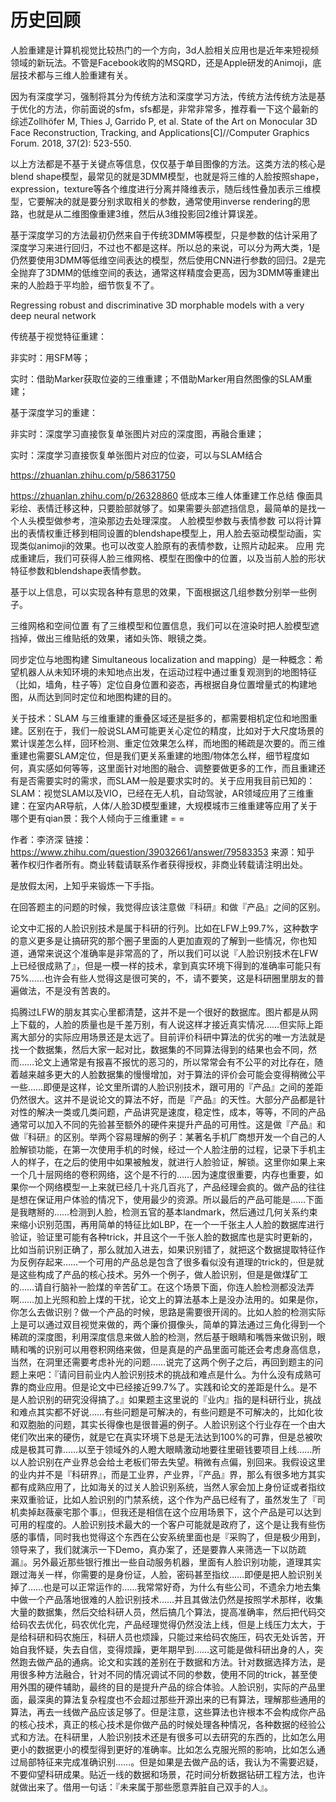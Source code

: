 # 历史回顾

人脸重建是计算机视觉比较热门的一个方向，3d人脸相关应用也是近年来短视频领域的新玩法。不管是Facebook收购的MSQRD，还是Apple研发的Animoji，底层技术都与三维人脸重建有关。


因为有深度学习，强制将其分为传统方法和深度学习方法，传统方法传统方法是基于优化的方法，你前面说的sfm，sfs都是，非常非常多，推荐看一下这个最新的综述Zollhöfer M, Thies J, Garrido P, et al. State of the Art on Monocular 3D Face Reconstruction, Tracking, and Applications[C]//Computer Graphics Forum. 2018, 37(2): 523-550.

以上方法都是不基于关键点等信息，仅仅基于单目图像的方法。这类方法的核心是blend shape模型，最常见的就是3DMM模型，也就是将三维的人脸按照shape，expression，texture等各个维度进行分离并降维表示，随后线性叠加表示三维模型，它要解决的就是要分别求取相关的参数，通常使用inverse rendering的思路，也就是从二维图像重建3维，然后从3维投影回2维计算误差。



基于深度学习的方法最初仍然来自于传统3DMM等模型，只是参数的估计采用了深度学习来进行回归，不过也不都是这样。所以总的来说，可以分为两大类，1是仍然要使用3DMM等低维空间表达的模型，然后使用CNN进行参数的回归。2是完全抛弃了3DMM的低维空间的表达，通常这样精度会更高，因为3DMM等重建出来的人脸趋于平均脸，细节恢复不了。


Regressing robust and discriminative 3D morphable models with a very deep neural network

传统基于视觉特征重建：

非实时：用SFM等；

实时：借助Marker获取位姿的三维重建；不借助Marker用自然图像的SLAM重建；

基于深度学习的重建：

非实时：深度学习直接恢复单张图片对应的深度图，再融合重建；

实时：深度学习直接恢复单张图片对应的位姿，可以与SLAM结合

https://zhuanlan.zhihu.com/p/58631750

https://zhuanlan.zhihu.com/p/26328860
低成本三维人体重建工作总结
像面具彩绘、表情迁移这种，只要脸部就够了。如果需要头部遮挡信息，最简单的是找一个人头模型做参考，渲染那边去处理深度。
人脸模型参数与表情参数
可以将计算出的表情权重迁移到相同设置的blendshape模型上，用人脸去驱动模型动画，实现类似animoji的效果。也可以改变人脸原有的表情参数，让照片动起来。
应用
完成重建后，我们可获得人脸三维网格、模型在图像中的位置，以及当前人脸的形状特征参数和blendshape表情参数。

基于以上信息，可以实现各种有意思的效果，下面根据这几组参数分别举一些例子。

三维网格和空间位置
有了三维模型和位置信息，我们可以在渲染时把人脸模型遮挡掉，做出三维贴纸的效果，诸如头饰、眼镜之类。


同步定位与地图构建 Simultaneous localization and mapping）是一种概念：希望机器人从未知环境的未知地点出发，在运动过程中通过重复观测到的地图特征（比如，墙角，柱子等）定位自身位置和姿态，再根据自身位置增量式的构建地图，从而达到同时定位和地图构建的目的。

关于技术：SLAM 与三维重建的重叠区域还是挺多的，都需要相机定位和地图重建。区别在于，我们一般说SLAM可能更关心定位的精度，比如对于大尺度场景的累计误差怎么样，回环检测、重定位效果怎么样，而地图的稀疏是次要的。而三维重建也需要SLAM定位，但是我们更关系重建的地图/物体怎么样，细节程度如何，真实感如何等等，这里面针对地图的融合、调整要做更多的工作，而且重建还有是否需要实时的需求，而SLAM一般是要求实时的。关于应用我目前已知的：SLAM：视觉SLAM以及VIO，已经在无人机，自动驾驶，AR领域应用了三维重建：在室内AR导航，人体/人脸3D模型重建，大规模城市三维重建等应用了关于哪个更有qian景：我个人倾向于三维重建 = =


作者：李济深
链接：https://www.zhihu.com/question/39032661/answer/79583353
来源：知乎
著作权归作者所有。商业转载请联系作者获得授权，非商业转载请注明出处。

是放假太闲，上知乎来锻炼一下手指。

在回答题主的问题的时候，我觉得应该注意做『科研』和做『产品』之间的区别。

论文中汇报的人脸识别技术是属于科研的行列。比如在LFW上99.7%，这种数字的意义更多是让搞研究的那个圈子里面的人更加直观的了解到一些情况，你也知道，通常来说这个准确率是非常高的了，所以我们可以说『人脸识别技术在LFW上已经很成熟了』，但是一模一样的技术，拿到真实环境下得到的准确率可能只有75%……也许会有些人觉得这是很可笑的，不，请不要笑，这是科研圈里朋友的普遍做法，不是没有苦衷的。

捣腾过LFW的朋友其实心里都清楚，这并不是一个很好的数据库。图片都是从网上下载的，人脸的质量也是千差万别，有人说这样才接近真实情况……但实际上距离大部分的实际应用场景还是太远了。目前评价科研中算法的优劣的唯一方法就是找一个数据集，然后大家一起对比，数据集的不同算法得到的结果也会不同，然而……论文上通常是有报喜不报忧的恶习的，所以常常会有不公平的对比存在，随着越来越多更大的人脸数据集的慢慢增加，对于算法的评价会可能会变得稍微公平一些……即便是这样，论文里所谓的人脸识别技术，跟可用的『产品』之间的差距仍然很大。这并不是说论文的算法不好，而是『产品』的天性。大部分产品都是针对性的解决一类或几类问题，产品讲究是速度，稳定性，成本，等等，不同的产品通常可以加入不同的先验甚至额外的硬件来提升产品的可用性。这是做『产品』和做『科研』的区别。举两个容易理解的例子：某著名手机厂商想开发一个自己的人脸解锁功能，在第一次使用手机的时候，经过一个人脸注册的过程，记录下手机主人的样子，在之后的使用中如果被触发，就进行人脸验证，解锁。这里你如果上来一个几十层网络的卷积网络，这个是不行的……因为速度很重要，内存也重要，如果你一个网络模型一上来就已经几十兆几百兆了，产品经理会疯的。做产品的往往是想在保证用户体验的情况下，使用最少的资源。所以最后的产品可能是……下面是我瞎掰的……检测到人脸，检测五官的基本landmark，然后通过几何关系约束来缩小识别范围，再用简单的特征比如LBP，在一个一千张主人人脸的数据库进行验证，验证里可能有各种trick，并且这个一千张人脸的数据库也是实时更新的，比如当前识别正确了，那么就加入进去，如果识别错了，就把这个数据提取特征作为反例存起来……一个可用的产品总是包含了很多看似没有道理的trick的，但是就是这些构成了产品的核心技术。另外一个例子，做人脸识别，但是是做煤矿工的……请自行脑补一脸煤的辛苦矿工。在这个场景下面，你连人脸检测都没法弄啊……加上光照和脸上煤的干扰，论文上的算法基本上是没办法用的。如果是你，你怎么去做识别？做一个产品的时候，思路是需要很开阔的。比如人脸的检测实际上是可以通过双目视觉来做的，两个廉价摄像头，简单的算法通过三角化得到一个稀疏的深度图，利用深度信息来做人脸的检测，然后基于眼睛和嘴唇来做识别，眼睛和嘴的识别可以用卷积网络来做，但是真是的产品里面可能还会考虑身高信息，当然，在洞里还需要考虑补光的问题……说完了这两个例子之后，再回到题主的问题上来吧：『请问目前业内人脸识别技术的挑战和难点是什么。为什么没有成熟可靠的商业应用。但是论文中已经接近99.7%了。实践和论文的差距是什么。是不是人脸识别的研究没得搞了。』如果题主这里说的『业内』指的是科研行业，挑战和难点其实都不好说……有些问题是可解决的，有些问题是不可解决的，比如化妆和双胞胎的问题，其实长得像也是很普遍的例子。人脸识别这个行业存在一个由大佬们吹出来的硬伤，就是它在真实环境下总是无法达到100%的可靠，但是总被吹成是极其可靠……以至于领域外的人瞪大眼睛激动地要往里砸钱要项目上线……所以人脸识别在产业界总会给土老板们带去失望。稍微有点偏，别回来。我假设这里的业内并不是『科研界』，而是工业界，产业界，『产品』界，那么有很多地方其实都有成熟应用了，比如海关的过关人脸识别系统，当然人家会加上身份证或者指纹来双重验证，比如人脸识别的门禁系统，这个作为产品已经有了，虽然发生了『司机卖掉赵薇豪宅那个事』，但我还是相信在这个应用场景下，这个产品是可以达到可用的程度的。人脸识别技术最大的一个客户可能就是政府了，这个是让我有些伤感的事情，同时我也觉得这个东西在公安系统里面也是『采购了，但是极少用到，领导来了，我们就演示一下Demo，真办案了，还是要靠人来筛选一下以防疏漏』。另外最近那些银行推出一些自动服务机器，里面有人脸识别功能，道理其实跟过海关一样，你需要的是身份证，人脸，密码甚至指纹……即便是把人脸识别关掉了……也是可以正常运作的……我常常好奇，为什么有些公司，不遗余力地去集中做一个产品落地很难的人脸识别技术……并且其做法仍然是按照学术那样，收集大量的数据集，然后交给科研人员，然后搞几个算法，提高准确率，然后把代码交给码农去优化，码农优化完，产品经理觉得仍然没法上线，但是上线压力太大，于是给科研和码农施压，科研人员也烦躁，只能过来给码农施压，码农无处诉苦，开始自我怀疑，失去自信，变得烦躁，更年期早到……这可能是做科研出身的人，突然跑去做产品的通病。论文和实践的差别在于数据和方法。针对数据选择方法，是用很多种方法融合，针对不同的情况调试不同的参数，使用不同的trick，甚至使用外围的硬件辅助，最终的目的是提升产品的综合体验。人脸识别，实际的产品里面，最深奥的算法复杂程度也不会超过那些开源出来的已有算法，理解那些通用的算法，再去一线做产品应该足够了。但是注意，这些算法也许根本不会构成你产品的核心技术，真正的核心技术是你做产品的时候处理各种情况，各种数据的经验公式和方法。在科研里，人脸识别技术还是有很多可以去研究的东西的，比如怎么用更小的数据更小的模型得到更好的准确率。比如怎么克服光照的影响，比如怎么通过局部特征来完成准确识别……。但是如果是去做产品的话，我认为不需要迟疑，不要仰望科研成果。贴近一线的数据和场景，花时间分析数据钻研工程方法，也许就做出来了。借用一句话：『未来属于那些愿意弄脏自己双手的人』。
